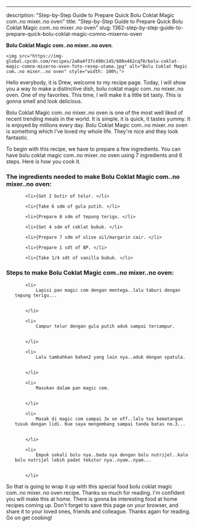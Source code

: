 ---
description: "Step-by-Step Guide to Prepare Quick Bolu Coklat Magic com..no mixer..no oven"
title: "Step-by-Step Guide to Prepare Quick Bolu Coklat Magic com..no mixer..no oven"
slug: 1362-step-by-step-guide-to-prepare-quick-bolu-coklat-magic-comno-mixerno-oven

<p>
	<strong>Bolu Coklat Magic com..no mixer..no oven</strong>. 
	
</p>
<p>
	
	<img src="https://img-global.cpcdn.com/recipes/2a0a4f37c490c145/680x482cq70/bolu-coklat-magic-comno-mixerno-oven-foto-resep-utama.jpg" alt="Bolu Coklat Magic com..no mixer..no oven" style="width: 100%;">
	
	
</p>
<p>
	Hello everybody, it is Drew, welcome to my recipe page. Today, I will show you a way to make a distinctive dish, bolu coklat magic com..no mixer..no oven. One of my favorites. This time, I will make it a little bit tasty. This is gonna smell and look delicious.
</p>
	
<p>
	
</p>
<p>
	Bolu Coklat Magic com..no mixer..no oven is one of the most well liked of recent trending meals in the world. It is simple, it is quick, it tastes yummy. It is enjoyed by millions every day. Bolu Coklat Magic com..no mixer..no oven is something which I've loved my whole life. They're nice and they look fantastic.
</p>

<p>
To begin with this recipe, we have to prepare a few ingredients. You can have bolu coklat magic com..no mixer..no oven using 7 ingredients and 6 steps. Here is how you cook it.
</p>

<h3>The ingredients needed to make Bolu Coklat Magic com..no mixer..no oven:</h3>

<ol>
	
		<li>{Get 2 butir of telur. </li>
	
		<li>{Take 6 sdm of gula putih. </li>
	
		<li>{Prepare 8 sdm of tepung terigu. </li>
	
		<li>{Get 4 sdm of coklat bubuk. </li>
	
		<li>{Prepare 7 sdm of olive oil/margarin cair. </li>
	
		<li>{Prepare 1 sdt of BP. </li>
	
		<li>{Take 1/4 sdt of vanilla bubuk. </li>
	
</ol>
<p>
	
</p>

<h3>Steps to make Bolu Coklat Magic com..no mixer..no oven:</h3>

<ol>
	
		<li>
			Lapisi pan magic com dengan mentega..lalu taburi dengan tepung terigu...
			
			
		</li>
	
		<li>
			Campur telur dengan gula putih aduk sampai tercampur.
			
			
		</li>
	
		<li>
			Lalu tambahkan bahan2 yang lain nya..aduk dengan spatula.
			
			
		</li>
	
		<li>
			Masukan dalam pan magic com.
			
			
		</li>
	
		<li>
			Masak di magic com sampai 3x on off..lalu tes kematangan tusuk dengan lidi. Kue saya mengembang sampai tanda batas no.3...
			
			
		</li>
	
		<li>
			Empuk sekali bolu nya..beda nya dengan bolu nutrijel..kalo bolu nutrijel lebih padat tekstur nya..nyam..nyam...
			
			
		</li>
	
</ol>

<p>
	
</p>

<p>
	So that is going to wrap it up with this special food bolu coklat magic com..no mixer..no oven recipe. Thanks so much for reading. I'm confident you will make this at home. There is gonna be interesting food at home recipes coming up. Don't forget to save this page on your browser, and share it to your loved ones, friends and colleague. Thanks again for reading. Go on get cooking!
</p>
